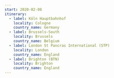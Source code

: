 ```yaml
---
start: 2020-02-08
itinerary:
  - label: Köln Hauptbahnhof
    locality: Cologne
    country_name: Germany
  - label: Brussels-South
    locality: Brussels
    country_name: Belgium
  - label: London St Pancras International (STP)
    locality: London
    country_name: England
  - label: Brighton (BTN)
    locality: Brighton
    country_name: England
---
```

